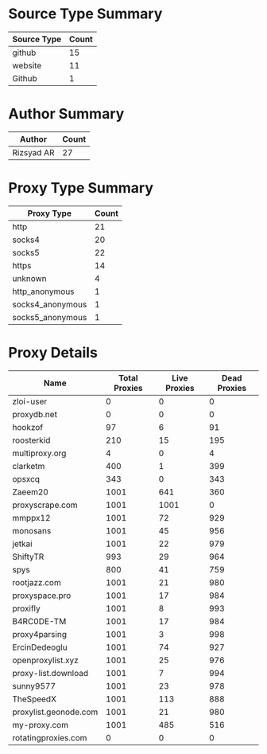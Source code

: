 # Source Type Summary

| Source Type | Count |
|-------------|-------|
| github | 15 |
| website | 11 |
| Github | 1 |


# Author Summary

| Author | Count |
|--------|-------|
| Rizsyad AR | 27 |


# Proxy Type Summary

| Proxy Type | Count |
|------------|-------|
| http | 21 |
| socks4 | 20 |
| socks5 | 22 |
| https | 14 |
| unknown | 4 |
| http_anonymous | 1 |
| socks4_anonymous | 1 |
| socks5_anonymous | 1 |


# Proxy Details

| Name | Total Proxies | Live Proxies | Dead Proxies |
|------|---------------|--------------|---------------|
| zloi-user | 0 | 0 | 0 |
| proxydb.net | 0 | 0 | 0 |
| hookzof | 97 | 6 | 91 |
| roosterkid | 210 | 15 | 195 |
| multiproxy.org | 4 | 0 | 4 |
| clarketm | 400 | 1 | 399 |
| opsxcq | 343 | 0 | 343 |
| Zaeem20 | 1001 | 641 | 360 |
| proxyscrape.com | 1001 | 1001 | 0 |
| mmppx12 | 1001 | 72 | 929 |
| monosans | 1001 | 45 | 956 |
| jetkai | 1001 | 22 | 979 |
| ShiftyTR | 993 | 29 | 964 |
| spys | 800 | 41 | 759 |
| rootjazz.com | 1001 | 21 | 980 |
| proxyspace.pro | 1001 | 17 | 984 |
| proxifly | 1001 | 8 | 993 |
| B4RC0DE-TM | 1001 | 17 | 984 |
| proxy4parsing | 1001 | 3 | 998 |
| ErcinDedeoglu | 1001 | 74 | 927 |
| openproxylist.xyz | 1001 | 25 | 976 |
| proxy-list.download | 1001 | 7 | 994 |
| sunny9577 | 1001 | 23 | 978 |
| TheSpeedX | 1001 | 113 | 888 |
| proxylist.geonode.com | 1001 | 21 | 980 |
| my-proxy.com | 1001 | 485 | 516 |
| rotatingproxies.com | 0 | 0 | 0 |
